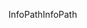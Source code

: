 <span data-ttu-id="b310f-101">InfoPath</span><span class="sxs-lookup"><span data-stu-id="b310f-101">InfoPath</span></span>